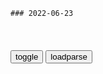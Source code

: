 ```tip
### 2022-06-23
```

<table id="tbc" style="white-space:pre-wrap">
</table>
<button onclick="toggleb()">toggle</button>
<button onclick="loadparse()">loadparse</button>
<br>
<!-- 🌸<br>🍅-　-🍑<hr>🍀 -->
<pre>
<textarea rows="30" cols="100" style="display: none" id="tar">

四月校园新番：考试前的值日，她挪动讲桌不慎摔倒，男主霸气护短
https://mbd.baidu.com/newspage/data/videolanding?nid=sv_4372545126615631506&sourceFrom=pc_feedlist

<font size="1" style="color:#DCDCDC">2022-06-23</font>

欢乐颂：曲筱绡彻底沦陷，苦等三个小时，只为见赵医生一面
https://mbd.baidu.com/newspage/data/videolanding?nid=sv_9701812917875287015&sourceFrom=pc_feedlist

<font size="1" style="color:#DCDCDC">2022-06-23</font>

给我爬，我的孩子不需要感恩教育_哔哩哔哩_bilibili
https://www.bilibili.com/video/BV1i54y1o7CL

感什么恩，有什么可感恩的。就是让她感恩我了，我是不是就可以作威作福了，我说啥她都必须得听。我不需要那么听话的孩子，再说我对她有什么恩情。

<font size="1" style="color:#DCDCDC">2022-06-23</font>

欢乐颂：莹莹找工作偶遇渣男，当众揭露他丑闻，阴差阳错找到工作
https://mbd.baidu.com/newspage/data/videolanding?nid=sv_17205896178993750836&sourceFrom=rec

小胜果然凭弱智。

<font size="1" style="color:#DCDCDC">2022-06-23</font>

欢乐颂：樊胜美虚荣心太强，看到安迪生活无拘无束，心里羡慕嫉妒
https://mbd.baidu.com/newspage/data/videolanding?nid=sv_16415091305941372444&sourceFrom=rec

这个人最近恨猖狂，总表现出一副比我懂很多的样子，打击一下他。

<font size="1" style="color:#DCDCDC">2022-06-23</font>

百度翻译-200种语言互译、沟通全世界！
https://fanyi.baidu.com/?aldtype=85#en/zh/swastika

They repurposed it, and the swastika has been stigmatized ever since. 

他们重新定义了卐字符，从那时开始，它便成了邪恶的代名词。

<font size="1" style="color:#DCDCDC">2022-06-23</font>

皮尔：你还说你不是德棍，你那由内而外的气质，已经说明了一切！
https://mbd.baidu.com/newspage/data/videolanding?nid=sv_15974613307590005075&sourceFrom=pc_feedlist

那是一种仇恨的标记，你不能就这么唐而皇之地挂在墙上。
　这只是个喜剧道具而已，和常用的橡胶鸡没啥去别的。
你需要放松下来，慢慢接受这一切。

然后我们用媒体将他们妖魔化。

<font size="1" style="color:#DCDCDC">2022-06-23</font>

欢乐颂：关关吃饭偶遇安迪，同事打量安迪，被她一身名牌惊艳了！
https://mbd.baidu.com/newspage/data/videolanding?nid=sv_17175334272425828587&sourceFrom=rec

这顿我请，下顿再你请，我得让你欠着我呀，这样我下回再提吃饭，你就不好推三阻四的了，否则有赖账的嫌疑。

你结婚了吗，对不起，我很直接，也很没礼貌。但是在私人交往方面，我需要根据这个把握分寸。

<font size="1" style="color:#DCDCDC">2022-06-23</font>

欢乐颂：魏太太找霍老当靠山，殊不知安迪有谭宗明护着她！
https://mbd.baidu.com/newspage/data/videolanding?nid=sv_13888477954579778270&sourceFrom=pc_feedlist

安迪决定，取消同情公事公办，尽快解决掉这件事情。

<font size="1" style="color:#DCDCDC">2022-06-23</font>

欢乐颂：关关要和谢童出去旅游，曲筱绡传授她经验，不愧是老司机
https://mbd.baidu.com/newspage/data/videolanding?nid=sv_1082367900367462515&sourceFrom=pc_feedlist

不要去问樊大姐，她那一套，只适合嫁不出去的剩女吊着卖。

<font size="1" style="color:#DCDCDC">2022-06-23</font>

面对日本侵略者，澳大利亚人m奋起反抗，镜头拍下这一幕
https://mbd.baidu.com/newspage/data/videolanding?nid=sv_6300005408150353906&sourceFrom=pc_feedlist

<font size="1" style="color:#DCDCDC">2022-06-23</font>

暴击999，狂掉血！
https://s3m4.fenxi.com/galileo/da727bfbc8c971fe84a0fd8619a57f50.gif
https://s3m4.fenxi.com/galileo/da727bfbc8c971fe84a0fd8619a57f50.gif_.webp

河南健康码捷易物联电子哨兵闸机版秒人脸识别黑科技电子哨兵上岗
https://mbd.baidu.com/newspage/data/videolanding?nid=sv_17206164973356905280&sourceFrom=rec

<font size="1" style="color:#DCDCDC">2022-06-23</font>

西北工业大学遭境外网络攻击 反击画面曝光：黑客意图窃取数据
https://mbd.baidu.com/newspage/data/videolanding?nid=sv_2931948652381354460&sourceFrom=pc_feedlist

<font size="1" style="color:#DCDCDC">2022-06-23</font>

爱因斯坦被苏联女间谍美色迷惑，泄露核武器研制机密，真实故事
https://mbd.baidu.com/newspage/data/videolanding?nid=sv_5233220670496685562&sourceFrom=pc_feedlist

玛佳丽塔这个时候也不藏着掖着，
甚至还告诉了她的真实身份，
如果完不成任务，自己和丈夫的性命，甚至是连苏联亲人的性命都会受到严重威胁。
爱因斯坦最终将原子弹研制的一些相关资料交给了苏联方面，4年之后也就是1949年，苏联试爆成功了他们研制的第一颗原子弹。

当时世界上只有美国掌握了这项技术，这也就意味着美国垄断技术将会造成可怕后果，
爱因斯坦想通过用苏联来制衡美国。

<font size="1" style="color:#DCDCDC">2022-06-23</font>

不屈的法国：法国极左翼zd
https://mbd.baidu.com/newspage/data/videolanding?nid=sv_11341962203590845693&sourceFrom=pc_feedlist

宣扬以公平，公正，开放，包容等理念为核心的左翼传统价值观和z策主张，
主张彻底z治变g，呼吁通过g投建立新宪法，建立第六g和g，号召mz发起公mg命，用选票将执z者扫地出门。
2017获得17席。

<font size="1" style="color:#DCDCDC">2022-06-23</font>

</textarea>
</pre>
<!-- 🍀<br>🍑-　-🍅<hr>🌸 -->

```note
```

<link
  rel="stylesheet"
  href="https://cdn.jsdelivr.net/npm/@fancyapps/ui/dist/fancybox.css"
/>
<script src="https://cdn.jsdelivr.net/npm/@fancyapps/ui@4.0/dist/fancybox.umd.js"></script>

<script type="text/javascript">

var __urlRegex = /(\b(https?|ftp|file):\/\/[-A-Z0-9+&@#\/%?=~_|!:,.;]*[-A-Z0-9+&@#\/%=~_|])/ig;
var __imgRegex = /\.(?:jpe?g|gif|png|webp)$/i;

loadparse();

function parseURL($string){

    var exp = __urlRegex;
    return $string.replace(exp,function(match){
            __imgRegex.lastIndex=0;
            if(__imgRegex.test(match)){
                return '<a data-fancybox="gallery" href="' + match.replace("/p=700", "")
                 + '"><img src="' + match.replace("/p=700", "/p=160x200")+'" width="64"></a>';
            }
            else{
                return '<a href="' + match + '" target="_blank">' + match + '</a>';
            }
        }
    );
}

function loadparse() {
  tbc.innerHTML = parseURL(tar.value);
}

function toggleb() {
  var x = document.getElementById("tar");
  if (x.style.display === "none") {
    x.style.display = "";
  } else {
    x.style.display = "none";
  }
}

</script>
